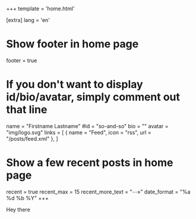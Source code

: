 +++
template = 'home.html'

[extra]
lang = 'en'

# Show footer in home page
footer = true

# If you don't want to display id/bio/avatar, simply comment out that line
name = "Firstname Lastname"
#id = "so-and-so"
bio = ""
avatar = "img/logo.svg"
links = [
    { name = "Feed", icon = "rss", url = "/posts/feed.xml" },
]

# Show a few recent posts in home page
recent = true
recent_max = 15
recent_more_text = "⋯»"
date_format = "%a %d %b %Y"
+++

Hey there
